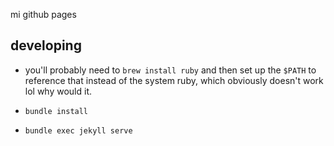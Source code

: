 mi github pages

## developing

- you'll probably need to `brew install ruby` and then set up the `$PATH` to reference that instead of the system ruby, which obviously doesn't work lol why would it.

- `bundle install`

- `bundle exec jekyll serve`
